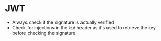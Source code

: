 # JWT

* Always check if the signature is actually verified
* Check for injections in the `kid` header as it's used to retrieve the key before checking the signature
